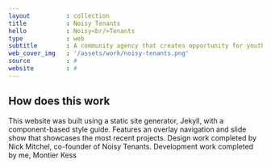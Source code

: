 ```yaml
---
layout			: collection
title 			: Noisy Tenants
hello 			: Noisy<br/>Tenants
type 			: web
subtitle 		: A community agency that creates opportunity for youth to become entrepreneurs, learn about business and what it takes to produce and execute a project through a full lifecycle.
web_cover_img 	: '/assets/work/noisy-tenants.png'
source 			: #
website 		: #
---
```


## How does this work

This website was built using a static site generator, Jekyll, with a component-based style guide.  Features an overlay navigation and slide show that showcases the most recent projects.  Design work completed by Nick Mitchel, co-founder of Noisy Tenants.  Development work completed by me, Montier Kess